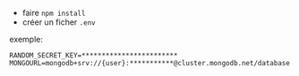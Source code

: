 - faire `npm install`
- créer un ficher `.env`

exemple:

```
RANDOM_SECRET_KEY=************************
MONGOURL=mongodb+srv://{user}:***********@cluster.mongodb.net/database
```